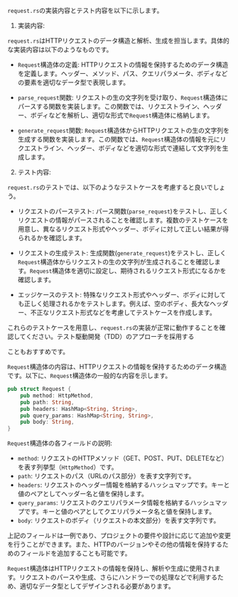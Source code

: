 `request.rs`の実装内容とテスト内容を以下に示します。

1. 実装内容:

`request.rs`はHTTPリクエストのデータ構造と解析、生成を担当します。具体的な実装内容は以下のようなものです。

- `Request`構造体の定義: HTTPリクエストの情報を保持するためのデータ構造を定義します。ヘッダー、メソッド、パス、クエリパラメータ、ボディなどの要素を適切なデータ型で表現します。

- `parse_request`関数: リクエストの生の文字列を受け取り、`Request`構造体にパースする関数を実装します。この関数では、リクエストライン、ヘッダー、ボディなどを解析し、適切な形式で`Request`構造体に格納します。

- `generate_request`関数: `Request`構造体からHTTPリクエストの生の文字列を生成する関数を実装します。この関数では、`Request`構造体の情報を元にリクエストライン、ヘッダー、ボディなどを適切な形式で連結して文字列を生成します。

2. テスト内容:

`request.rs`のテストでは、以下のようなテストケースを考慮すると良いでしょう。

- リクエストのパーステスト: パース関数(`parse_request`)をテストし、正しくリクエストの情報がパースされることを確認します。複数のテストケースを用意し、異なるリクエスト形式やヘッダー、ボディに対して正しい結果が得られるかを確認します。

- リクエストの生成テスト: 生成関数(`generate_request`)をテストし、正しく`Request`構造体からリクエストの生の文字列が生成されることを確認します。`Request`構造体を適切に設定し、期待されるリクエスト形式になるかを確認します。

- エッジケースのテスト: 特殊なリクエスト形式やヘッダー、ボディに対しても正しく処理されるかをテストします。例えば、空のボディ、長大なヘッダー、不正なリクエスト形式などを考慮してテストケースを作成します。

これらのテストケースを用意し、`request.rs`の実装が正常に動作することを確認してください。テスト駆動開発（TDD）のアプローチを採用する

こともおすすめです。

`Request`構造体の内容は、HTTPリクエストの情報を保持するためのデータ構造です。以下に、`Request`構造体の一般的な内容を示します。

```rust
pub struct Request {
	pub method: HttpMethod,
	pub path: String,
	pub headers: HashMap<String, String>,
	pub query_params: HashMap<String, String>,
	pub body: String,
}
```

`Request`構造体の各フィールドの説明:

- `method`: リクエストのHTTPメソッド（GET、POST、PUT、DELETEなど）を表す列挙型（`HttpMethod`）です。
- `path`: リクエストのパス（URLのパス部分）を表す文字列です。
- `headers`: リクエストのヘッダー情報を格納するハッシュマップです。キーと値のペアとしてヘッダー名と値を保持します。
- `query_params`: リクエストのクエリパラメータ情報を格納するハッシュマップです。キーと値のペアとしてクエリパラメータ名と値を保持します。
- `body`: リクエストのボディ（リクエストの本文部分）を表す文字列です。

上記のフィールドは一例であり、プロジェクトの要件や設計に応じて追加や変更を行うことができます。また、HTTPのバージョンやその他の情報を保持するためのフィールドを追加することも可能です。

`Request`構造体はHTTPリクエストの情報を保持し、解析や生成に使用されます。リクエストのパースや生成、さらにハンドラーでの処理などで利用するため、適切なデータ型としてデザインされる必要があります。

